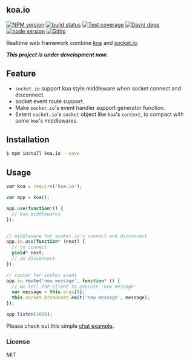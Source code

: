 koa.io
---------------

[![NPM version][npm-image]][npm-url]
[![build status][travis-image]][travis-url]
[![Test coverage][coveralls-image]][coveralls-url]
[![David deps][david-image]][david-url]
[![node version][node-image]][node-url]
[![Gittip][gittip-image]][gittip-url]

[npm-image]: https://img.shields.io/npm/v/koa.io.svg?style=flat-square
[npm-url]: https://npmjs.org/package/koa.io
[travis-image]: https://img.shields.io/travis/koajs/koa.io.svg?style=flat-square
[travis-url]: https://travis-ci.org/koajs/koa.io
[coveralls-image]: https://img.shields.io/coveralls/koajs/koa.io.svg?style=flat-square
[coveralls-url]: https://coveralls.io/r/koajs/koa.io?branch=master
[david-image]: https://img.shields.io/david/koajs/koa.io.svg?style=flat-square
[david-url]: https://david-dm.org/koajs/koa.io
[node-image]: https://img.shields.io/badge/node.js-%3E=_0.10-green.svg?style=flat-square
[node-url]: http://nodejs.org/download/
[gittip-image]: https://img.shields.io/gittip/dead-horse.svg?style=flat-square
[gittip-url]: https://www.gittip.com/dead-horse/

Realtime web framework combine [koa](http://koajs.com) and [socket.io](http://socket.io).

___This project is under development now.___ 

## Feature

- `socket.io` support koa style middleware when socket connect and disconnect.
- socket event route support.
- Make `socket.io`'s event handler support generator function.
- Extent `socket.io`'s `socket` object like `koa`'s `context`, to compact with some `koa`'s middlewares.

## Installation

```bash
$ npm install koa.io --save
```

## Usage

```js
var koa = require('koa.io');

var app = koa();

app.use(function*() {
  // koa middlewares
});


// middleware for scoket.io's connect and disconnect
app.io.use(function* (next) {
  // on connect
  yield* next;
  // on disconnect
});

// router for socket event
app.io.route('new message', function* () {
  // we tell the client to execute 'new message'
  var message = this.args[0];
  this.socket.broadcast.emit('new message', message);
});

app.listen(3000);
```

Please check out this simple [chat example](example/chat).

### License

MIT
